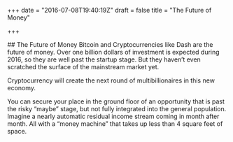 +++
date = "2016-07-08T19:40:19Z"
draft = false
title = "The Future of Money"

+++
<div class="Information-info">
##   The Future of Money
 Bitcoin and Cryptocurrencies like Dash are the future of money. Over one billion dollars of investment is expected during 2016, so they are well past the startup stage. But they haven’t even scratched the surface of the mainstream market yet.
 
 Cryptocurrency will create the next round of multibillionaires in this new economy.
 
You can secure your place in the ground floor of an opportunity that is past the risky “maybe” stage, but not fully integrated into the general population. Imagine a nearly automatic residual income stream coming in month after month. All with a “money machine” that takes up less than 4 square feet of space.
</div>
